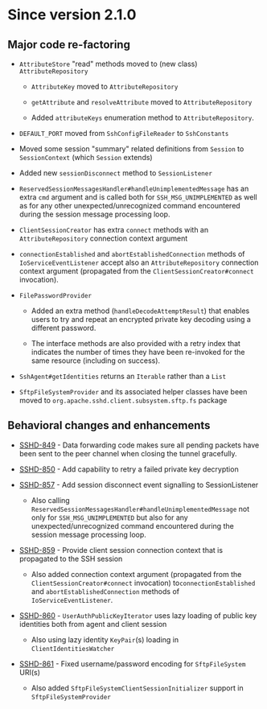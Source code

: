 # Since version 2.1.0

## Major code re-factoring

* `AttributeStore` "read" methods moved to (new class) `AttributeRepository`

    * `AttributeKey` moved to `AttributeRepository`

    * `getAttribute` and `resolveAttribute` moved to `AttributeRepository`

    * Added `attributeKeys` enumeration method to `AttributeRepository`.

* `DEFAULT_PORT` moved from `SshConfigFileReader` to `SshConstants`

* Moved some session "summary" related definitions from `Session` to `SessionContext` (which `Session` extends)

* Added new `sessionDisconnect` method to `SessionListener`

* `ReservedSessionMessagesHandler#handleUnimplementedMessage` has an extra `cmd` argument
and is called both for `SSH_MSG_UNIMPLEMENTED` as well as for any other unexpected/unrecognized
command encountered during the session message processing loop.

* `ClientSessionCreator` has extra `connect` methods with an `AttributeRepository`
connection context argument

* `connectionEstablished` and `abortEstablishedConnection` methods of `IoServiceEventListener`
accept also an `AttributeRepository` connection context argument (propagated from the
`ClientSessionCreator#connect` invocation).

* `FilePasswordProvider`

    * Added an extra method (`handleDecodeAttemptResult`) that enables users to try and repeat an
    encrypted private key decoding using a different password.

    * The interface methods are also provided with a retry index that indicates the number of
    times they have been re-invoked for the same resource (including on success).

* `SshAgent#getIdentities` returns an `Iterable` rather than a `List`

* `SftpFileSystemProvider` and its associated helper classes have been moved to
`org.apache.sshd.client.subsystem.sftp.fs` package

## Behavioral changes and enhancements

* [SSHD-849](https://issues.apache.org/jira/browse/SSHD-849) - Data forwarding code makes sure all
pending packets have been sent to the peer channel when closing the tunnel gracefully.

* [SSHD-850](https://issues.apache.org/jira/browse/SSHD-850) - Add capability to retry a failed private key decryption

* [SSHD-857](https://issues.apache.org/jira/browse/SSHD-857) - Add session disconnect event signalling to SessionListener

    * Also calling `ReservedSessionMessagesHandler#handleUnimplementedMessage` not only for `SSH_MSG_UNIMPLEMENTED` but
    also for any unexpected/unrecognized command encountered during the session message processing loop.

* [SSHD-859](https://issues.apache.org/jira/browse/SSHD-859) - Provide client session connection context that is propagated to the SSH session

    * Also added connection context argument (propagated from the `ClientSessionCreator#connect` invocation)
    to`connectionEstablished` and `abortEstablishedConnection` methods of `IoServiceEventListener`.

* [SSHD-860](https://issues.apache.org/jira/browse/SSHD-860) - `UserAuthPublicKeyIterator` uses lazy loading of public key
identities both from agent and client session

    * Also using lazy identity `KeyPair`(s) loading in `ClientIdentitiesWatcher`

* [SSHD-861](https://issues.apache.org/jira/browse/SSHD-861) - Fixed username/password encoding for `SftpFileSystem` URI(s)

    * Also added `SftpFileSystemClientSessionInitializer` support in `SftpFileSystemProvider`
